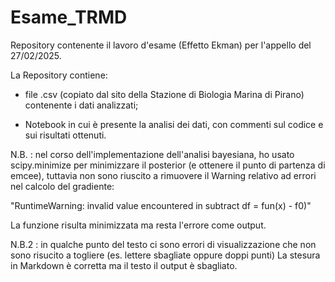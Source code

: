 # Esame_TRMD
Repository contenente il lavoro d'esame (Effetto Ekman) per l'appello del 27/02/2025.

La Repository contiene:

- file .csv (copiato dal sito della Stazione di Biologia Marina di Pirano) contenente i dati analizzati;

- Notebook in cui è presente la analisi dei dati, con commenti sul codice e sui risultati ottenuti.


N.B. : nel corso dell'implementazione dell'analisi bayesiana, ho usato scipy.minimize per minimizzare il posterior (e ottenere il punto di partenza di emcee), tuttavia
non sono riuscito a rimuovere il Warning relativo ad errori nel calcolo del gradiente:

"RuntimeWarning: invalid value encountered in subtract df = fun(x) - f0)"

La funzione risulta minimizzata ma resta l'errore come output.

N.B.2 : in qualche punto del testo ci sono errori di visualizzazione che non sono risucito a togliere (es. lettere sbagliate oppure doppi punti)
La stesura in Markdown è corretta ma il testo il output è sbagliato.
